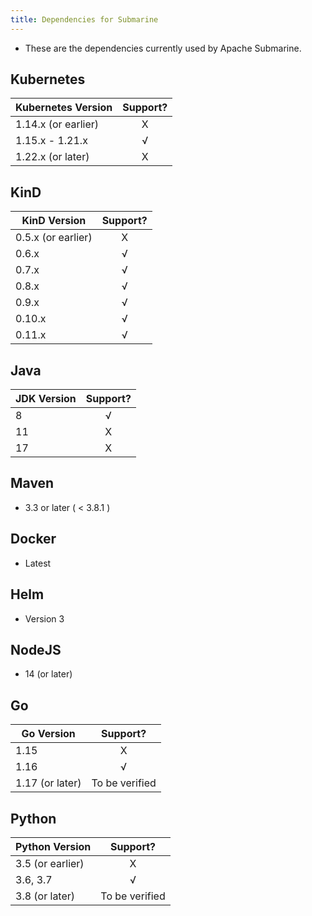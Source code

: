 ```yaml
---
title: Dependencies for Submarine
---
```

<!--
Licensed to the Apache Software Foundation (ASF) under one
or more contributor license agreements.  See the NOTICE file
distributed with this work for additional information
regarding copyright ownership.  The ASF licenses this file
to you under the Apache License, Version 2.0 (the
"License"); you may not use this file except in compliance
with the License.  You may obtain a copy of the License at

  http://www.apache.org/licenses/LICENSE-2.0

Unless required by applicable law or agreed to in writing,
software distributed under the License is distributed on an
"AS IS" BASIS, WITHOUT WARRANTIES OR CONDITIONS OF ANY
KIND, either express or implied.  See the License for the
specific language governing permissions and limitations
under the License.
-->
* These are the dependencies currently used by Apache Submarine.

## Kubernetes
| Kubernetes Version   | Support?  |
| ------------- |:-------------:|
| 1.14.x (or earlier) | X |
| 1.15.x - 1.21.x | √ |
| 1.22.x (or later) | X |

## KinD
| KinD Version   | Support?  |
| ------------- |:-------------:|
| 0.5.x (or earlier) | X |
| 0.6.x | √ |
| 0.7.x | √ |
| 0.8.x | √ |
| 0.9.x | √ |
| 0.10.x | √ |
| 0.11.x | √ |

## Java
| JDK Version   | Support?  |
| ------------- |:-------------:|
| 8 | √ |
| 11 | X |
| 17 | X |

## Maven
* 3.3 or later ( < 3.8.1 )

## Docker
* Latest

## Helm
* Version 3

## NodeJS
* 14 (or later)

## Go
| Go Version   | Support?  |
| ------------- |:-------------:|
| 1.15 | X |
| 1.16 | √ |
| 1.17 (or later) | To be verified |

## Python
| Python Version   | Support?  |
| ------------- |:-------------:|
| 3.5 (or earlier) | X |
| 3.6, 3.7 | √ |
| 3.8 (or later) | To be verified |
